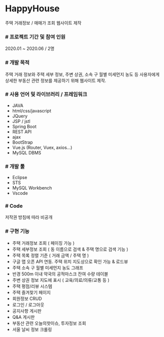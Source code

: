 # HappyHouse
주택 거래정보 / 매매가 조회 웹사이트 제작


### # 프로젝트 기간 및 참여 인원
2020.01 ~ 2020.06 / 2명


### # 개발 목적
주택 거래 정보와 주택 세부 정보, 주변 상권, 소속 구 월별 미세먼지 농도 등 사용자에게 상세한 부동산 관련 정보를 제공하기 위해 웹사이트 제작.


### # 사용 언어 및 라이브러리 / 프레임워크
- JAVA
- html/css/javascript
- JQuery
- JSP / jstl
- Spring Boot
- REST API
- ajax
- BootStrap
- Vue.js (Router, Vuex, axios...)
- MySQL DBMS


### # 개발 툴
- Eclipse
- STS
- MySQL Workbench
- Vscode


### # Code
저작권 방침에 따라 비공개

### # 구현 기능
- 주택 거래정보 조회 ( 페이징 가능 )
- 주택 세부정보 조회 ( 동 이름으로 검색 & 주택 명으로 검색 기능 )
- 주택 목록 정렬 기준 ( 거래 금액 / 주택 명 )
- 구글 맵 오픈 API 연동. 주택 위치 지도상으로 확인 가능 & 로드뷰 
- 주택 소속 구 월별 미세먼지 농도 그래프
- 반경 500m 이내 약국의 공적마스크 잔여 수량 테이블
- 주변 상권 정보 지도에 표시 ( 교육/의료/의류/교통 등 )
- 주택 평점/리뷰 시스템
- 주택 즐겨찾기 페이지
- 회원정보 CRUD
- 로그인 / 로그아웃
- 공지사항 게시판
- Q&A 게시판
- 부동산 관련 오늘의핫이슈, 투자정보 조회
- 서울 날씨 정보 크롤링
